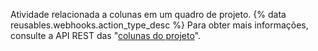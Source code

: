 Atividade relacionada a colunas em um quadro de projeto. {% data reusables.webhooks.action_type_desc %} Para obter mais informações, consulte a API REST das "[colunas do projeto](/rest/reference/projects#columns)".
